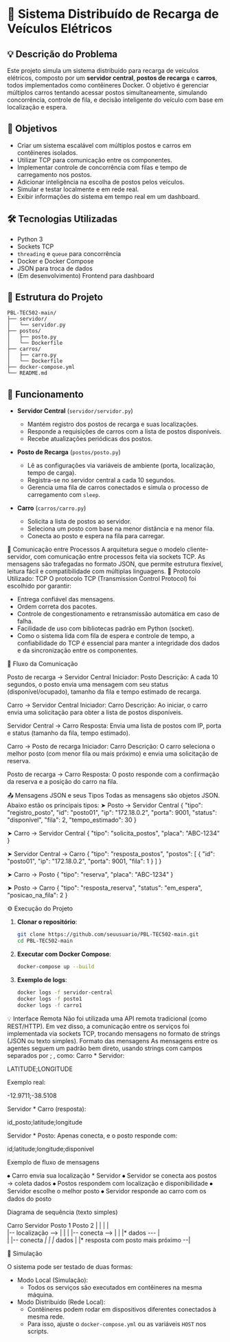 # 🔌 Sistema Distribuído de Recarga de Veículos Elétricos

## 💡 Descrição do Problema

Este projeto simula um sistema distribuído para recarga de veículos elétricos, composto por um **servidor central**, **postos de recarga** e **carros**, todos implementados como contêineres Docker. O objetivo é gerenciar múltiplos carros tentando acessar postos simultaneamente, simulando concorrência, controle de fila, e decisão inteligente do veículo com base em localização e espera.

## 🎯 Objetivos

- Criar um sistema escalável com múltiplos postos e carros em contêineres isolados.
- Utilizar TCP para comunicação entre os componentes.
- Implementar controle de concorrência com filas e tempo de carregamento nos postos.
- Adicionar inteligência na escolha de postos pelos veículos.
- Simular e testar localmente e em rede real.
- Exibir informações do sistema em tempo real em um dashboard.

## 🛠️ Tecnologias Utilizadas

- Python 3
- Sockets TCP
- `threading` e `queue` para concorrência
- Docker e Docker Compose
- JSON para troca de dados
- (Em desenvolvimento) Frontend para dashboard

## 📁 Estrutura do Projeto

```
PBL-TEC502-main/
├── servidor/
│   └── servidor.py
├── postos/
│   ├── posto.py
│   └── Dockerfile
├── carros/
│   ├── carro.py
│   └── Dockerfile
├── docker-compose.yml
└── README.md
```


## 🔧 Funcionamento

- **Servidor Central** (`servidor/servidor.py`)
  - Mantém registro dos postos de recarga e suas localizações.
  - Responde a requisições de carros com a lista de postos disponíveis.
  - Recebe atualizações periódicas dos postos.

- **Posto de Recarga** (`postos/posto.py`)
  - Lê as configurações via variáveis de ambiente (porta, localização, tempo de carga).
  - Registra-se no servidor central a cada 10 segundos.
  - Gerencia uma fila de carros conectados e simula o processo de carregamento com `sleep`.

- **Carro** (`carros/carro.py`)
  - Solicita a lista de postos ao servidor.
  - Seleciona um posto com base na menor distância e na menor fila.
  - Conecta ao posto e espera na fila para carregar.
 
🔌 Comunicação entre Processos
A arquitetura segue o modelo cliente-servidor, com comunicação entre processos feita via sockets TCP. As mensagens são trafegadas no formato JSON, que permite estrutura flexível, leitura fácil e compatibilidade com múltiplas linguagens.
📡 Protocolo Utilizado: TCP
O protocolo TCP (Transmission Control Protocol) foi escolhido por garantir:
  - Entrega confiável das mensagens.
  - Ordem correta dos pacotes.
  - Controle de congestionamento e retransmissão automática em caso de falha.
  - Facilidade de uso com bibliotecas padrão em Python (socket).
  - Como o sistema lida com fila de espera e controle de tempo, a confiabilidade do TCP é essencial para manter a integridade dos dados e da sincronização entre os componentes.

🔄 Fluxo da Comunicação

Posto de recarga → Servidor Central
 Iniciador: Posto
 Descrição: A cada 10 segundos, o posto envia uma mensagem com seu status (disponível/ocupado), tamanho da fila e tempo estimado de recarga.


Carro → Servidor Central
 Iniciador: Carro
 Descrição: Ao iniciar, o carro envia uma solicitação para obter a lista de postos disponíveis.


Servidor Central → Carro
 Resposta: Envia uma lista de postos com IP, porta e status (tamanho da fila, tempo estimado).


Carro → Posto de recarga
 Iniciador: Carro
 Descrição: O carro seleciona o melhor posto (com menor fila ou mais próximo) e envia uma solicitação de reserva.


Posto de recarga → Carro
 Resposta: O posto responde com a confirmação da reserva e a posição do carro na fila.



📤 Mensagens JSON e seus Tipos
Todas as mensagens são objetos JSON. Abaixo estão os principais tipos:
➤ Posto → Servidor Central
{
  "tipo": "registro_posto",
  "id": "posto01",
  "ip": "172.18.0.2",
  "porta": 9001,
  "status": "disponível",
  "fila": 2,
  "tempo_estimado": 30
}


➤ Carro → Servidor Central
{
  "tipo": "solicita_postos",
  "placa": "ABC-1234"
}


➤ Servidor Central → Carro
{
  "tipo": "resposta_postos",
  "postos": [
    {
      "id": "posto01",
      "ip": "172.18.0.2",
      "porta": 9001,
      "fila": 1
    }
  ]
}


➤ Carro → Posto
{
  "tipo": "reserva",
  "placa": "ABC-1234"
}


➤ Posto → Carro
{
  "tipo": "resposta_reserva",
  "status": "em_espera",
  "posicao_na_fila": 2
}

⚙️ Execução do Projeto

1. **Clonar o repositório**:
   ```bash
   git clone https://github.com/seuusuario/PBL-TEC502-main.git
   cd PBL-TEC502-main
   ```

2. **Executar com Docker Compose**:
   ```bash
   docker-compose up --build
   ```

3. **Exemplo de logs**:
   ```bash
   docker logs -f servidor-central
   docker logs -f posto1
   docker logs -f carro1
   ```
💡 Interface Remota
Não foi utilizada uma API remota tradicional (como REST/HTTP).
Em vez disso, a comunicação entre os serviços foi implementada via
sockets TCP, trocando mensagens no formato de strings (JSON ou texto simples).
Formato das mensagens
As mensagens entre os agentes seguem um padrão bem direto, usando strings com campos separados por ; , como:
Carro * Servidor:


LATITUDE;LONGITUDE

Exemplo real:


-12.9711;-38.5108

Servidor * Carro (resposta):


id_posto;latitude;longitude

Servidor * Posto:
Apenas conecta, e o posto responde com:


id;latitude;longitude;disponivel

Exemplo de fluxo de mensagens


⦁	Carro envia sua localização * Servidor
⦁	Servidor se conecta aos postos → coleta dados
⦁	Postos respondem com localização e disponibilidade
⦁	Servidor escolhe o melhor posto
⦁	Servidor responde ao carro com os dados do posto


Diagrama de sequência (texto simples)



Carro	Servidor		Posto 1	Posto 2
|	|	|	|	
|-- localização ⟶	|	|
|	|-- conecta ⟶		|
|	|* dados ---	|	
|	|-- conecta	*|
|	|* dados	|
|* resposta com posto mais próximo --|


🧪 Simulação

O sistema pode ser testado de duas formas:

- Modo Local (Simulação):
  - Todos os serviços são executados em contêineres na mesma máquina.
- Modo Distribuído (Rede Local):
  - Contêineres podem rodar em dispositivos diferentes conectados à mesma rede.
  - Para isso, ajuste o `docker-compose.yml` ou as variáveis `HOST` nos scripts.



